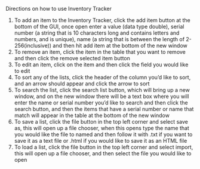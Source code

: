 Directions on how to use Inventory Tracker
1.	To add an item to the Inventory Tracker, click the add item button at the bottom of the GUI, once open enter a value (data type double), serial number (a string that is 10 characters long and contains letters and numbers, and is unique), name (a string that is between the length of 2-256(inclusive)) and then hit add item at the bottom of the new window
2.	To remove an item, click the item in the table that you want to remove and then click the remove selected item button
3.	To edit an item, click on the item and then click the field you would like to edit
4.	To sort any of the lists, click the header of the column you’d like to sort, and an arrow should appear and click the arrow to sort
5.	To search the list, click the search list button, which will bring up a new window, and on the new window there will be a text box where you will enter the name or serial number you’d like to search and then click the search button, and then the items that have a serial number or name that match will appear in the table at the bottom of the new window
6.	To save a list, click the file button in the top left corner and select save as, this will open up a file chooser, when this opens type the name that you would like the file to named and then follow it with .txt if you want to save it as a text file or .html if you would like to save it as an HTML file
7.	To load a list, click the file button in the top left corner and select import, this will open up a file chooser, and then select the file you would like to open
